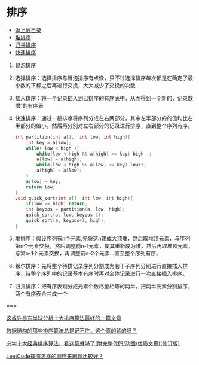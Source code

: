 # 排序

* [返上层目录](../algorithms.md)
* [堆排序](heap-sort.md)
* [归并排序](merge-sort.md)
* [快速排序](quick-sort.md)



1. 冒泡排序

2. 选择排序：选择排序与冒泡排序有点像，只不过选择排序每次都是在确定了最小数的下标之后再进行交换，大大减少了交换的次数

3. 插入排序：将一个记录插入到已排序的有序表中，从而得到一个新的，记录数增1的有序表

4. 快速排序：通过一趟排序将序列分成左右两部分，其中左半部分的的值均比右半部分的值小，然后再分别对左右部分的记录进行排序，直到整个序列有序。

   ```c++
   int partition(int a[],  int low, int high){
       int key = a[low];
       while( low < high ){
           while(low < high && a[high] >= key) high--;
           a[low] = a[high];
           while(low < high && a[low] <= key) low++;
           a[high] = a[low];
       }
       a[low] = key;
       return low;
   }
   void quick_sort(int a[], int low, int high){
       if(low >= high) return;
       int keypos = partition(a, low, high);
       quick_sort(a, low, keypos-1);
       quick_sort(a, keypos+1, high);
   }
   ```

5. 堆排序：假设序列有n个元素,先将这n建成大顶堆，然后取堆顶元素，与序列第n个元素交换，然后调整前n-1元素，使其重新成为堆，然后再取堆顶元素，与第n-1个元素交换，再调整前n-2个元素...直至整个序列有序。
6. 希尔排序：先将整个待排记录序列分割成为若干子序列分别进行直接插入排序，待整个序列中的记录基本有序时再对全体记录进行一次直接插入排序。
7. 归并排序：把有序表划分成元素个数尽量相等的两半，把两半元素分别排序，两个有序表合并成一个





===

[这或许是东半球分析十大排序算法最好的一篇文章](https://mp.weixin.qq.com/s/4n0a3sDp0GIs6gFZ7TEZNQ)

[数据结构的那些排序算法总是记不住，这个真的背的吗？](https://www.zhihu.com/question/51337272/answer/438910111)

[必学十大经典排序算法，看这篇就够了(附完整代码/动图/优质文章)(修订版)](https://mp.weixin.qq.com/s/IAZnN00i65Ad3BicZy5kzQ)

[LeetCode按照怎样的顺序来刷题比较好？](https://www.zhihu.com/question/36738189/answer/864005192)

